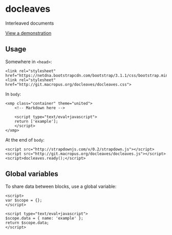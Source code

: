 # docleaves

Interleaved documents

[View a demonstration](http://git.macropus.org/docleaves/demo/)

## Usage

Somewhere in `<head>`:
  
    <link rel="stylesheet" href="https://netdna.bootstrapcdn.com/bootstrap/3.1.1/css/bootstrap.min.css">
    <link rel="stylesheet" href="http://git.macropus.org/docleaves/docleaves.css">
    
In `body`:

    <xmp class="container" theme="united">
        <!-- Markdown here -->
        
        <script type="text/eval+javascript">
        return ['example'];
        </script>
    </xmp>
    
At the end of `body`:

    <script src="http://strapdownjs.com/v/0.2/strapdown.js"></script>
    <script src="http://git.macropus.org/docleaves/docleaves.js"></script>
    <script>docleaves.ready();</script>
    
## Global variables

To share data between blocks, use a global variable:

    <script>
    var $scope = {};
    </script>

    <script type="text/eval+javascript">
    $scope.data = { name: 'example' };
    return $scope.data;
    </script>
